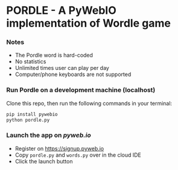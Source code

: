 # PORDLE - A PyWebIO implementation of Wordle game

### Notes
 - The Pordle word is hard-coded
 - No statistics
 - Unlimited times user can play per day
 - Computer/phone keyboards are not supported

### Run Pordle on a development machine (localhost)
Clone this repo, then run the following commands in your terminal:
```bash
pip install pywebio
python pordle.py
```

### Launch the app on *pyweb.io*
- Register on https://signup.pyweb.io
- Copy `pordle.py` and `words.py` over in the cloud IDE
- Click the launch button
